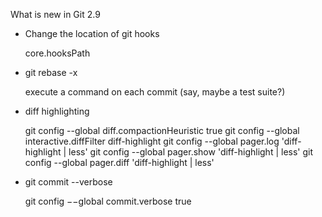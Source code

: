 What is new in Git 2.9

- Change the location of git hooks

    core.hooksPath

- git rebase -x

    execute a command on each commit (say, maybe a test suite?)

- diff highlighting

    git config --global diff.compactionHeuristic true
    git config --global interactive.diffFilter diff-highlight
    git config --global pager.log 'diff-highlight | less'
    git config --global pager.show 'diff-highlight | less'
    git config --global pager.diff 'diff-highlight | less'

- git commit --verbose

    git config −−global commit.verbose true
